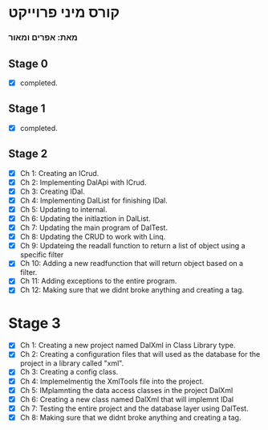# קורס מיני פרוייקט
### מאת: אפרים ומאור

## Stage 0
- [x] completed.

## Stage 1
- [x] completed.

## Stage 2
- [x] Ch 1: Creating an ICrud.
- [x] Ch 2: Implementing DalApi with ICrud.
- [x] Ch 3: Creating IDal.
- [x] Ch 4: Implementing DalList for finishing IDal.
- [x] Ch 5: Updating to internal.
- [x] Ch 6: Updating the initlaztion in DalList.
- [x] Ch 7: Updating the main program of DalTest.
- [x] Ch 8: Updating the CRUD to work with Linq.
- [x] Ch 9: Updateing the readall function to return a list of object using a specific filter
- [x] Ch 10: Adding a new readfunction that will return object based on a filter.
- [x] Ch 11: Adding exceptions to the entire program.
- [x] Ch 12: Making sure that we didnt broke anything and creating a tag.

# Stage 3
- [x] Ch 1: Creating a new project named DalXml in Class Library type.
- [x] Ch 2: Creating a configuration files that will used as the database for the project in a library called "xml".
- [x] Ch 3: Creating a config class.
- [x] Ch 4: Implemelmentig the XmlTools file into the project.
- [x] Ch 5: IMplamnting the data access classes in the project DalXml
- [x] Ch 6: Creating a new class named DalXml that will implemnt IDal
- [x] Ch 7: Testing the entire project and the database layer using DalTest.
- [x] Ch 8: Making sure that we didnt broke anything and creating a tag.